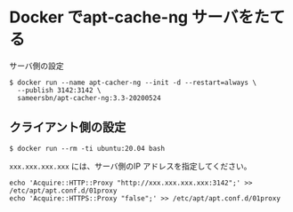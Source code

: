 # Docker でapt-cache-ng サーバをたてる

サーバ側の設定

```
$ docker run --name apt-cacher-ng --init -d --restart=always \
  --publish 3142:3142 \
  sameersbn/apt-cacher-ng:3.3-20200524
```

## クライアント側の設定

```
$ docker run --rm -ti ubuntu:20.04 bash
```

`xxx.xxx.xxx.xxx` には、サーバ側のIP アドレスを指定してください。

```
echo 'Acquire::HTTP::Proxy "http://xxx.xxx.xxx.xxx:3142";' >> /etc/apt/apt.conf.d/01proxy
echo 'Acquire::HTTPS::Proxy "false";' >> /etc/apt/apt.conf.d/01proxy
```



